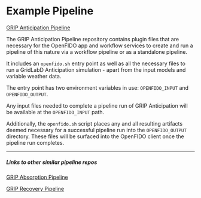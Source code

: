 # Example Pipeline

[GRIP Anticipation Pipeline](https://github.com/PresencePG/grip-anticipation-pipeline)

The GRIP Anticipation Pipeline repository contains plugin files that are necessary for the OpenFIDO app and workflow services to create and run a pipeline of this nature via a workflow pipeline or as a standalone pipeline.

It includes an `openfido.sh` entry point as well as all the necessary files to run a GridLabD Anticipation simulation - apart from the input models and variable weather data.

The entry point has two environment variables in use: `OPENFIDO_INPUT` and `OPENFIDO_OUTPUT`.

Any input files needed to complete a pipeline run of GRIP Anticipation will be available at the `OPENFIDO_INPUT` path.

Additionally, the `openfido.sh` script places any and all resulting artifacts deemed necessary for a successful pipeline run into the `OPENFIDO_OUTPUT` directory. These files will be surfaced into the OpenFIDO client once the pipeline run completes.

---

##### Links to other similar pipeline repos

[GRIP Absorption Pipeline](https://github.com/PresencePG/grip-absorption-pipeline)

[GRIP Recovery Pipeline](https://github.com/PresencePG/grip-recovery-pipeline)
